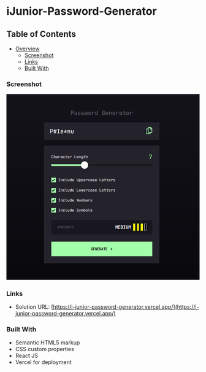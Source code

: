 ﻿# iJunior-Password-Generator

## Table of Contents

- [Overview](#overview)
  - [Screenshot](#screenshot)
  - [Links](#links)
  - [Built With](#built-with)


### Screenshot

![](./src/assets/screenshot.png)

### Links

- Solution URL: [https://i-junior-password-generator.vercel.app/](https://i-junior-password-generator.vercel.app/)

### Built With

- Semantic HTML5 markup
- CSS custom properties
- React JS
- Vercel for deployment
